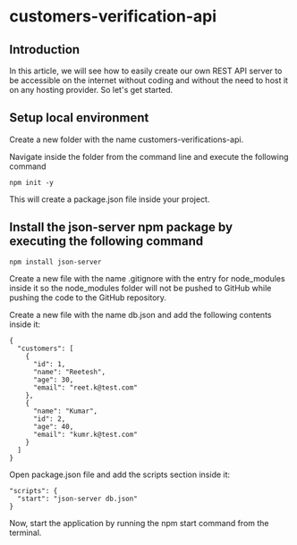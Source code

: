 # customers-verification-api

## Introduction
In this article, we will see how to easily create our own REST API server to be accessible on the internet without coding and without the need to host it on any hosting provider.
So let's get started.

## Setup local environment
Create a new folder with the name customers-verifications-api.

Navigate inside the folder from the command line and execute the following command
```
npm init -y
```
This will create a package.json file inside your project.

## Install the json-server npm package by executing the following command
```
npm install json-server
```
Create a new file with the name .gitignore with the entry for node_modules inside it so the node_modules folder will not be pushed to GitHub while pushing the code to the GitHub repository.

Create a new file with the name db.json and add the following contents inside it:
```
{
  "customers": [
    {
      "id": 1,
      "name": "Reetesh",
      "age": 30,
      "email": "reet.k@test.com"
    },
    {
      "name": "Kumar",
      "id": 2,
      "age": 40,
      "email": "kumr.k@test.com"
    }
  ]
}
```
Open package.json file and add the scripts section inside it:
```
"scripts": {
  "start": "json-server db.json"
}
```
Now, start the application by running the npm start command from the terminal.

